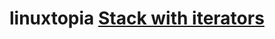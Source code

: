 # linuxtopia [Stack with iterators](https://www.linuxtopia.org/online_books/programming_books/thinking_in_c++/Chapter16_015.html)

